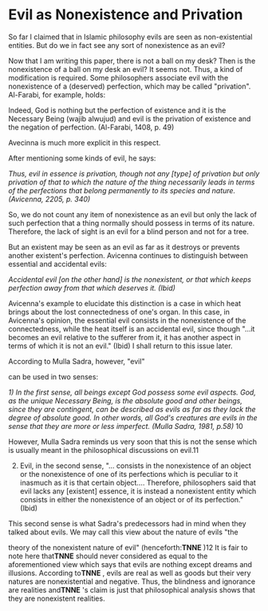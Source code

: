 Evil as Nonexistence and Privation
==================================

So far I claimed that in Islamic philosophy evils are seen as
non-existential entities. But do we in fact see any sort of nonexistence
as an evil?

Now that I am writing this paper, there is not a ball on my desk? Then
is the nonexistence of a ball on my desk an evil? It seems not. Thus, a
kind of modification is required. Some philosophers associate evil with
the nonexistence of a (deserved) perfection, which may be called
"privation". Al-Farabi, for example, holds:

Indeed, God is nothing but the perfection of existence and it is the
Necessary Being (wajib alwujud) and evil is the privation of existence
and the negation of perfection. (Al-Farabi, 1408, p. 49)

Avecinna is much more explicit in this respect.

After mentioning some kinds of evil, he says:

*Thus, evil in essence is privation, though not any [type] of privation
but only privation of that to which the nature of the thing necessarily
leads in terms of the perfections that belong permanently to its species
and nature. (Avicenna, 2205, p. 340)*

So, we do not count any item of nonexistence as an evil but only the
lack of such perfection that a thing normally should possess in terms of
its nature. Therefore, the lack of sight is an evil for a blind person
and not for a tree.

But an existent may be seen as an evil as far as it destroys or prevents
another existent's perfection. Avicenna continues to distinguish between
essential and accidental evils:

*Accidental evil [on the other hand] is the nonexistent, or that which
keeps perfection away from that which deserves it. (Ibid)*

Avicenna's example to elucidate this distinction is a case in which heat
brings about the lost connectedness of one's organ. In this case, in
Avicenna's opinion, the essential evil consists in the nonexistence of
the connectedness, while the heat itself is an accidental evil, since
though "…it becomes an evil relative to the sufferer from it, it has
another aspect in terms of which it is not an evil." (Ibid) I shall
return to this issue later.

According to Mulla Sadra, however, "evil"

can be used in two senses:

*1) In the first sense, all beings except God possess some evil aspects.
God, as the unique Necessary Being, is the absolute good and other
beings, since they are contingent, can be described as evils as far as
they lack the degree of absolute good. In other words, all God's
creatures are evils in the* *sense that they are more or less imperfect.
(Mulla Sadra, 1981, p.58)* 10

However, Mulla Sadra reminds us very soon that this is not the sense
which is usually meant in the philosophical discussions on evil.11

2) Evil, in the second sense, "… consists in the nonexistence of an
object or the nonexistence of one of its perfections which is peculiar
to it inasmuch as it is that certain object…. Therefore, philosophers
said that evil lacks any [existent] essence, it is instead a nonexistent
entity which consists in either the nonexistence of an object or of its
perfection." (Ibid)

This second sense is what Sadra's predecessors had in mind when they
talked about evils. We may call this view about the nature of evils "the

theory of the nonexistent nature of evil" (henceforth:**TNNE** )12 It is
fair to note here that**TNNE** should never considered as equal to the
aforementioned view which says that evils are nothing except dreams and
illusions. According to**TNNE** , evils are real as well as goods but
their very natures are nonexistential and negative. Thus, the blindness
and ignorance are realities and**TNNE** 's claim is just that
philosophical analysis shows that they are nonexistent realities.


